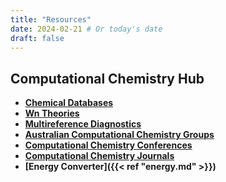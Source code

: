 ```yaml
---
title: "Resources"
date: 2024-02-21 # Or today's date
draft: false
---
```


## Computational Chemistry Hub

*   **[Chemical Databases](/explore/chem_data_bases/)**
*   **[Wn Theories](/explore/wn_theory/)**
*   **[Multireference Diagnostics](/explore/multiref_diag/)**
*   **[Australian Computational Chemistry Groups](/explore/aust_comp_chem/)**
*   **[Computational Chemistry Conferences](/explore/comp_chem_conf/)**
*   **[Computational Chemistry Journals](/explore/comp_chem_journals/)**
*   **[Energy Converter]({{< ref "energy.md" >}})**



